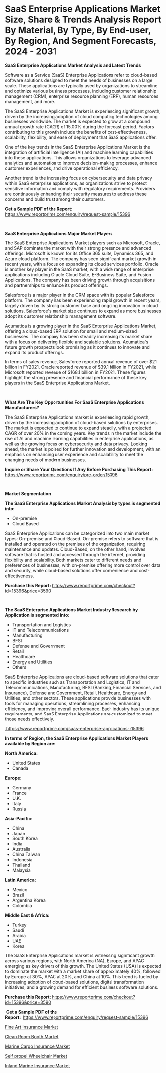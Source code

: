 <p><h1>SaaS Enterprise Applications Market Size, Share & Trends Analysis Report By Material, By Type, By End-user, By Region, And Segment Forecasts, 2024 - 2031</h1></p><p><strong>SaaS Enterprise Applications Market Analysis and Latest Trends</strong></p>
<p><p>Software as a Service (SaaS) Enterprise Applications refer to cloud-based software solutions designed to meet the needs of businesses on a large scale. These applications are typically used by organizations to streamline and optimize various business processes, including customer relationship management (CRM), enterprise resource planning (ERP), human resources management, and more.</p><p>The SaaS Enterprise Applications Market is experiencing significant growth, driven by the increasing adoption of cloud computing technologies among businesses worldwide. The market is expected to grow at a compound annual growth rate (CAGR) of 15.00% during the forecast period. Factors contributing to this growth include the benefits of cost-effectiveness, scalability, flexibility, and ease of deployment that SaaS applications offer.</p><p>One of the key trends in the SaaS Enterprise Applications Market is the integration of artificial intelligence (AI) and machine learning capabilities into these applications. This allows organizations to leverage advanced analytics and automation to improve decision-making processes, enhance customer experiences, and drive operational efficiency.</p><p>Another trend is the increasing focus on cybersecurity and data privacy within SaaS enterprise applications, as organizations strive to protect sensitive information and comply with regulatory requirements. Providers are continuously enhancing their security measures to address these concerns and build trust among their customers.</p></p>
<p><strong>Get a Sample PDF of the Report:&nbsp;</strong> <a href="https://www.reportprime.com/enquiry/request-sample/15396">https://www.reportprime.com/enquiry/request-sample/15396</a></p>
<p>&nbsp;</p>
<p><strong>SaaS Enterprise Applications Major Market Players</strong></p>
<p><p>The SaaS Enterprise Applications Market players such as Microsoft, Oracle, and SAP dominate the market with their strong presence and advanced offerings. Microsoft is known for its Office 365 suite, Dynamics 365, and Azure cloud platform. The company has seen significant market growth in recent years, with a focus on expanding its cloud services portfolio. Oracle is another key player in the SaaS market, with a wide range of enterprise applications including Oracle Cloud Suite, E-Business Suite, and Fusion Applications. The company has been driving growth through acquisitions and partnerships to enhance its product offerings.</p><p>Salesforce is a major player in the CRM space with its popular Salesforce platform. The company has been experiencing rapid growth in recent years, largely driven by its strong customer base and ongoing innovation in cloud solutions. Salesforce's market size continues to expand as more businesses adopt its customer relationship management software.</p><p>Acumatica is a growing player in the SaaS Enterprise Applications Market, offering a cloud-based ERP solution for small and medium-sized businesses. The company has been steadily increasing its market share with a focus on delivering flexible and scalable solutions. Acumatica's future growth prospects look promising as it continues to innovate and expand its product offerings.</p><p>In terms of sales revenue, Salesforce reported annual revenue of over $21 billion in FY2021. Oracle reported revenue of $39.1 billion in FY2021, while Microsoft reported revenue of $168.1 billion in FY2021. These figures highlight the strong presence and financial performance of these key players in the SaaS Enterprise Applications Market.</p></p>
<p>&nbsp;</p>
<p><strong>What Are The Key Opportunities For SaaS Enterprise Applications Manufacturers?</strong></p>
<p><p>The SaaS Enterprise Applications market is experiencing rapid growth, driven by the increasing adoption of cloud-based solutions by enterprises. The market is expected to continue to expand steadily, with a projected CAGR of over 20% in the coming years. Key trends in the market include the rise of AI and machine learning capabilities in enterprise applications, as well as the growing focus on cybersecurity and data privacy. Looking ahead, the market is poised for further innovation and development, with an emphasis on enhancing user experience and scalability to meet the changing needs of modern businesses.</p></p>
<p><strong>Inquire or Share Your Questions If Any Before Purchasing This Report:</strong> <a href="https://www.reportprime.com/enquiry/pre-order/15396">https://www.reportprime.com/enquiry/pre-order/15396</a></p>
<p>&nbsp;</p>
<p><strong>Market Segmentation</strong></p>
<p><strong>The SaaS Enterprise Applications Market Analysis by types is segmented into:</strong></p>
<p><ul><li>On-premise</li><li>Cloud Based</li></ul></p>
<p><p>SaaS Enterprise Applications can be categorized into two main market types: On-premise and Cloud-Based. On-premise refers to software that is installed and operated on the premises of the organization, requiring maintenance and updates. Cloud-Based, on the other hand, involves software that is hosted and accessed through the internet, providing flexibility and scalability. Both markets cater to different needs and preferences of businesses, with on-premise offering more control over data and security, while cloud-based solutions offer convenience and cost-effectiveness.</p></p>
<p><strong>Purchase this Report:&nbsp;</strong><a href="https://www.reportprime.com/checkout?id=15396&price=3590">https://www.reportprime.com/checkout?id=15396&price=3590</a></p>
<p>&nbsp;</p>
<p><strong>The SaaS Enterprise Applications Market Industry Research by Application is segmented into:</strong></p>
<p><ul><li>Transportation and Logistics</li><li>IT and Telecommunications</li><li>Manufacturing</li><li>BFSI</li><li>Defense and Government</li><li>Retail</li><li>Healthcare</li><li>Energy and Utilities</li><li>Others</li></ul></p>
<p><p>SaaS Enterprise Applications are cloud-based software solutions that cater to specific industries such as Transportation and Logistics, IT and Telecommunications, Manufacturing, BFSI (Banking, Financial Services, and Insurance), Defense and Government, Retail, Healthcare, Energy and Utilities, and other sectors. These applications provide businesses with tools for managing operations, streamlining processes, enhancing efficiency, and improving overall performance. Each industry has its unique requirements, and SaaS Enterprise Applications are customized to meet those needs effectively.</p></p>
<p><a href="https://www.reportprime.com/saas-enterprise-applications-r15396">&nbsp;https://www.reportprime.com/saas-enterprise-applications-r15396</a></p>
<p><strong>In terms of Region, the SaaS Enterprise Applications Market Players available by Region are:</strong></p>
<p>
    <p> <strong> North America: </strong>
        <ul>
            <li>United States</li>
            <li>Canada</li>
        </ul>
        </p> 
    <p> <strong> Europe: </strong>
        <ul>
            <li>Germany</li>
            <li>France</li>
            <li>U.K.</li>
            <li>Italy</li>
            <li>Russia</li>
        </ul>
        </p> 
    <p> <strong> Asia-Pacific: </strong>
        <ul>
            <li>China</li>
            <li>Japan</li>
            <li>South Korea</li>
            <li>India</li>
            <li>Australia</li>
            <li>China Taiwan</li>
            <li>Indonesia</li>
            <li>Thailand</li>
            <li>Malaysia</li>
        </ul>
        </p> 
    <p> <strong> Latin America: </strong>
        <ul>
            <li>Mexico</li>
            <li>Brazil</li>
            <li>Argentina Korea</li>
            <li>Colombia</li>
        </ul>
        </p> 
    <p> <strong> Middle East & Africa: </strong>
        <ul>
            <li>Turkey</li>
            <li>Saudi</li>
            <li>Arabia</li>
            <li>UAE</li>
            <li>Korea</li>
        </ul>
    </p>
    </p>
<p><p>The SaaS Enterprise Applications market is witnessing significant growth across various regions, with North America (NA), Europe, and APAC emerging as key drivers of this growth. The United States (USA) is expected to dominate the market with a market share of approximately 40%, followed by Europe at 30%, APAC at 20%, and China at 10%. This trend is fueled by increasing adoption of cloud-based solutions, digital transformation initiatives, and a growing demand for efficient business software solutions.</p></p>
<p><strong>Purchase this Report: </strong><a href="https://www.reportprime.com/checkout?id=15396&price=3590">https://www.reportprime.com/checkout?id=15396&price=3590</a></p>
<p>&nbsp;<strong>Get a Sample PDF of the Report:&nbsp;&nbsp;</strong><a href="https://www.reportprime.com/enquiry/request-sample/15396">https://www.reportprime.com/enquiry/request-sample/15396</a></p>
<p><strong></strong></p>
<p><p><a href="https://github.com/hlspriggs/Market-Research-Report-List-1/blob/main/fine-art-insurance-market.md">Fine Art Insurance Market</a></p><p><a href="https://medium.com/@amandaexton567/clean-room-booth-industry-sector-market-dynamics-and-future-scenarios-2024-2031-79e20c2cc6e9">Clean Room Booth Market</a></p><p><a href="https://github.com/dylanObrien626/Market-Research-Report-List-1/blob/main/marine-cargo-insurance-market.md">Marine Cargo Insurance Market</a></p><p><a href="https://medium.com/@susanabraun1964/self-propel-wheelchair-market-growth-market-segmentation-and-regional-analysis-global-forecast-74438214031a">Self propel Wheelchair Market</a></p><p><a href="https://github.com/ksleyeze/Market-Research-Report-List-1/blob/main/inland-marine-insurance-market.md">Inland Marine Insurance Market</a></p></p>